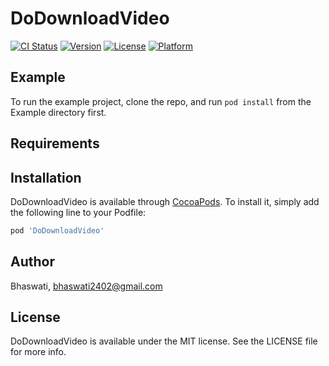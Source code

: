 # DoDownloadVideo

[![CI Status](https://img.shields.io/travis/Bhaswati/DoDownloadVideo.svg?style=flat)](https://travis-ci.org/Bhaswati/DoDownloadVideo)
[![Version](https://img.shields.io/cocoapods/v/DoDownloadVideo.svg?style=flat)](https://cocoapods.org/pods/DoDownloadVideo)
[![License](https://img.shields.io/cocoapods/l/DoDownloadVideo.svg?style=flat)](https://cocoapods.org/pods/DoDownloadVideo)
[![Platform](https://img.shields.io/cocoapods/p/DoDownloadVideo.svg?style=flat)](https://cocoapods.org/pods/DoDownloadVideo)

## Example

To run the example project, clone the repo, and run `pod install` from the Example directory first.

## Requirements

## Installation

DoDownloadVideo is available through [CocoaPods](https://cocoapods.org). To install
it, simply add the following line to your Podfile:

```ruby
pod 'DoDownloadVideo'
```

## Author

Bhaswati, bhaswati2402@gmail.com

## License

DoDownloadVideo is available under the MIT license. See the LICENSE file for more info.

